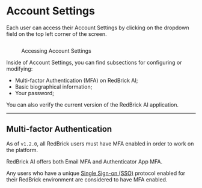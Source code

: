 # Account Settings

Each user can access their Account Settings by clicking on the dropdown field on the top left corner of the screen.&#x20;

<figure><img src="../.gitbook/assets/CleanShot 2024-08-30 at 11.00.50@2x.png" alt=""><figcaption><p>Accessing Account Settings</p></figcaption></figure>

Inside of Account Settings, you can find subsections for configuring or modifying:

* Multi-factor Authentication (MFA) on RedBrick AI;
* Basic biographical information;
* Your password;

You can also verify the current version of the RedBrick AI application.

***

## Multi-factor Authentication

As of `v1.2.0`, all RedBrick users must have MFA enabled in order to work on the platform.&#x20;

RedBrick AI offers both Email MFA and Authenticator App MFA.

Any users who have a unique [Single Sign-on (SSO)](inviting-your-team/single-sign-on.md) protocol enabled for their RedBrick environment are  considered to have MFA enabled.
